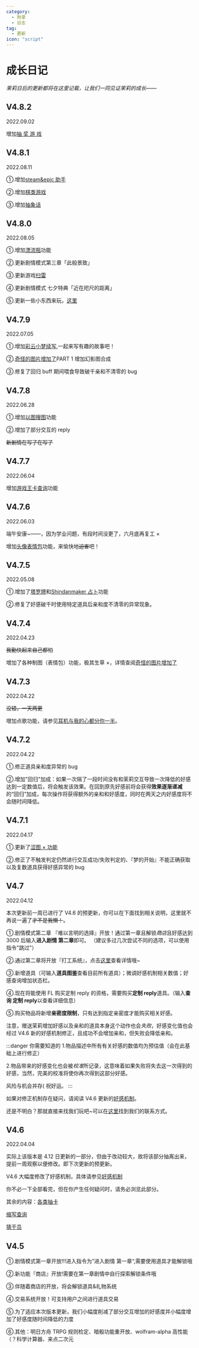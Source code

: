 ```yaml
---
category:
  - 附录
  - 日志
tag:
  - 更新
icon: "script"
---
```


# 成长日记

_茉莉日后的更新都将在这里记载，让我们一同见证茉莉的成长——_

## V4.8.2

2022.09.02

增加[抽 奖 游 戏](../manual/dice!/favorsystem/tradesystem.md#道具抽奖)

## V4.8.1

2022.08.11

①.增加[steam&epic 助手](../manual/mirai/steam.md)

②.增加[棋类游戏](../manual/koishi/chess.md)

③.增加[抽象话](../manual/nonebot2/oddtext.md)

## V4.8.0

2022.08.05

①.增加[漂流瓶](../manual/mirai/bottle.md)功能

②.更新剧情模式第三章「此般景致」

③.更新游戏[扫雷](../manual/nonebot2/minesweeper.md)

④.更新剧情模式 七夕特典「近在咫尺的距离」

⑤.更新一些小东西来玩，[这里](../manual/koishi/api.md)

## V4.7.9

2022.07.05

①.增加[彩云小梦续写](../manual/nonebot2/caiyun.md),一起来写有趣的故事吧！

②.[奇怪的图片增加了](../manual/mirai/makepic.md)PART 1 增加幻影图合成

③.修复了回归 buff 期间喂食导致破千亲和不清零的 bug

## V4.7.8

2022.06.28

①.增加[以图搜图](../manual/nonebot2/picsearcher.md)功能

②.增加了部分交互的 reply

~~新剧情在写了在写了~~

## V4.7.7

2022.06.04

增加[游戏王卡查询](../manual/nonebot2/ygo.md)功能

## V4.7.6

2022.06.03

端午安康~——，因为学业问题，有段时间没更了，六月底再复工 ×

增加[头像表情包](../manual/nonebot2/petpet.md)功能，来愉快地~~迫害~~吧！

## V4.7.5

2022.05.08

①.增加了[塔罗牌](../manual/nonebot2/tarot.md)和[Shindanmaker 占卜](../manual/nonebot2/shindanmaker.md)功能

②.修复了好感破千时使用特定道具后亲和度不清零的异常现象。

## V4.7.4

2022.04.23

~~我勤快起来自己都怕~~

增加了各种制图（表情包）功能，极其生草 ×，详情查阅[奇怪的图片增加了](../manual/mirai/makepic.md)

## V4.7.3

2022.04.22

~~没错，一天两更~~

增加点歌功能，请参见[耳机与我的心都分你一半](../manual/mirai/music.md)。

## V4.7.2

2022.04.22

①.修正道具亲和度异常的 bug

②.增加"回归"加成：如果一次隔了一段时间没有和茉莉交互导致一次降低的好感达到一定数值后，将会触发该效果。在回到原先好感前将会获得**效果逐渐递减**的“回归”加成，每次操作将获得额外的亲和和好感度，同时在两天之内好感度将不会随时间降低。

## V4.7.1

2022.04.17

①.更新了[涩图 × 功能](../manual/nonebot2/setu.md)

②.修正了不触发判定仍然进行交互成功/失败判定的、『梦的开始』不能正确获取以及复数道具获得好感异常的 bug

## V4.7

2022.04.12

本次更新前一周已进行了 V4.6 的预更新，你可以在下面找到相关说明，这里就不再说一遍了~~才不是我懒！~~。

①.剧情模式第二章 『难以言明的选择』开放！通过第一章且解锁*商店*且好感达到 3000 后输入**进入剧情 第二章**即可。
（建议多过几次尝试不同的选项，可以使用指令"跳过"）

②.通过第二章将开放『打工系统』，点击[这里](../manual/dice!/favorsystem/worksystem.md)查看详情哦~

③.新增道具（可输入**道具图鉴**查看目前所有道具）；微调好感机制相关数值；好感查询增加状态栏。

④.现在将能使用 FL 购买定制 reply 的资格，需要购买**定制 reply**道具。（输入**查询 定制 reply**以查看详细信息）

⑤.购买物品将新增**亲密度限制**，只有达到指定亲密度才能购买相关好感。

注意，赠送茉莉增加好感以及亲和的道具本身这个动作也会*失败*，好感变化值也会经过 V4.6 新的好感机制修正，且成功不会增加亲和，但失败会降低亲和。

:::danger 你需要知道的 1.物品描述中所有有关好感的数值均为预估值（会在此基础上进行修正）

2.物品带来的好感变化也会被*校准*所记录，这意味着如果失败将失去这一次得到的好感，当然，完美的校准将使你再次得到这部分好感。

风险与机会并存( 祝好运。
:::

如果对修正机制存在疑问，请阅读 V4.6 更新的[好感机制](../appendix/favormechanism.md)。

还是不明白？那就直接来找我们玩吧~可以在[这里](../developer/README.md)找到我们的联系方式。

## V4.6

2022.04.04

实际上该版本是 4.12 日更新的一部分，但由于改动较大，故将该部分抽离出来，提前一周观察以便修改。即下次更新的预更新。

V4.6 大幅度修改了好感机制，具体请参见[好感机制](../appendix/favormechanism.md)

你不必一下全部看完，但在你产生任何疑问时，请务必浏览此部分。

其余的内容：[各类抽卡](../manual/nonebot2/guessoperator.md)

[缩写查询](../manual/nonebot2/nbnhhsh.md)

[猜干员](../manual/nonebot2/guessoperator.md)

## V4.5

①.剧情模式第一章开放!!!进入指令为”进入剧情 第一章“,需要使用道具才能解锁哦

②.新功能『商店』开放!需要在第一章剧情中自行探索解锁条件哦

③.伴随着商店的开放，将会解锁道具&礼物系统

④.交易系统开放！可支持用户之间进行道具交易

⑤.为了适应本次版本更新，我们小幅度削减了部分交互增加的好感度并小幅度增加了好感度随时间降低的力度

⑥.其他：明日方舟 TRPG 规则检定、暗骰功能重开放、wolfram-alpha 高性能（？科学计算器、来点二次元
